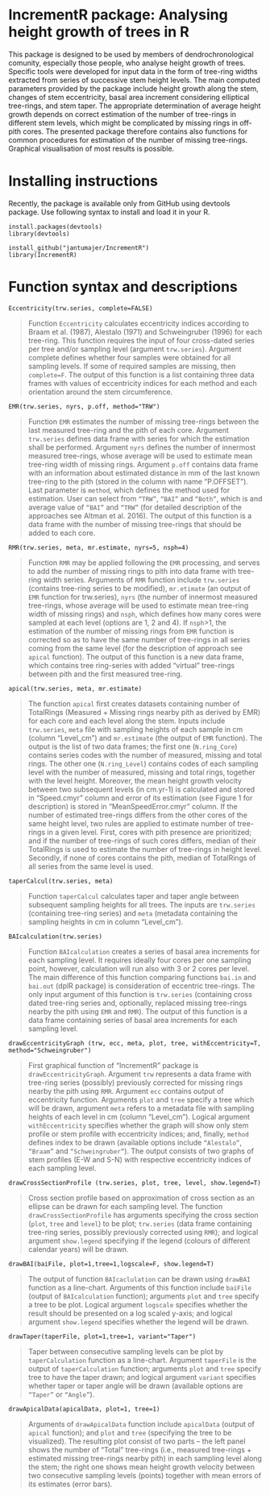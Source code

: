 # IncrementR package: Analysing height growth of trees in R

This package is designed to be used by members of dendrochronological comunity, especially those people, who analyse height growth of trees. Specific tools were developed for input data in the form of tree-ring widths extracted from series of successive stem height levels. The main computed parameters provided by the package include height growth along the stem, changes of stem eccentricity, basal area increment considering elliptical tree-rings, and stem taper. The appropriate determination of average height growth depends on correct estimation of the number of tree-rings in different stem levels, which might be complicated by missing rings in off-pith cores. The presented package therefore contains also functions for common procedures for estimation of the number of missing tree-rings. Graphical visualisation of most results is possible. 

# Installing instructions

Recently, the package is available only from GitHub using devtools package. Use following syntax to install and load it in your R.

```
install.packages(devtools)
library(devtools)

install_github("jantumajer/IncrementR")
library(IncrementR)
```

# Function syntax and descriptions

```Eccentricity(trw.series, complete=FALSE)```

> Function `Eccentricity` calculates eccentricity indices according to Braam et al. (1987), Alestalo (1971) and Schweingruber (1996) for each tree-ring. This function requires the input of four cross-dated series per tree and/or sampling level (argument `trw.series`). Argument complete defines whether four samples were obtained for all sampling levels. If some of required samples are missing, then `complete=F`. The output of this function is a list containing three data frames with values of eccentricity indices for each method and each orientation around the stem circumference.

```EMR(trw.series, nyrs, p.off, method="TRW")```

> Function `EMR` estimates the number of missing tree-rings between the last measured tree-ring and the pith of each core. Argument `trw.series` defines data frame with series for which the estimation shall be performed. Argument `nyrs` defines the number of innermost measured tree-rings, whose average will be used to estimate mean tree-ring width of missing rings. Argument `p.off` contains data frame with an information about estimated distance in mm of the last known tree-ring to the pith (stored in the column with name “P.OFFSET”). Last parameter is `method`, which defines the method used for estimation. User can select from `“TRW”`, `“BAI”` and `“Both”`, which is and average value of `“BAI”` and `“TRW”` (for detailed description of the approaches see Altman et al. 2016). The output of this function is a data frame with the number of missing tree-rings that should be added to each core.

```RMR(trw.series, meta, mr.estimate, nyrs=5, nsph=4)```

> Function `RMR` may be applied following the `EMR` processing, and serves to add the number of missing rings to pith into data frame with tree-ring width series. Arguments of `RMR` function include `trw.series` (contains tree-ring series to be modified), `mr.etimate` (an output of `EMR` function for trw.series), `nyrs` (the number of innermost measured tree-rings, whose average will be used to estimate mean tree-ring width of missing rings) and `nsph`, which defines how many cores were sampled at each level (options are 1, 2 and 4). If `nsph`>1, the estimation of the number of missing rings from `EMR` function is corrected so as to have the same number of tree-rings in all series coming from the same level (for the description of approach see `apical` function). The output of this function is a new data frame, which contains tree ring-series with added “virtual” tree-rings between pith and the first measured tree-ring.

```apical(trw.series, meta, mr.estimate)```

> The function `apical` first creates datasets containing number of TotalRings (Measured + Missing rings nearby pith as derived by EMR) for each core and each level along the stem. Inputs include `trw.series`, `meta` file with sampling heights of each sample in cm (column “Level_cm”) and `mr.estimate` (the output of `EMR` function). The output is the list of two data frames; the first one (`N.ring_Core`) contains series codes with the number of measured, missing and total rings. The other one (`N.ring_Level`) contains codes of each sampling level with the number of measured, missing and total rings, together with the level height. Moreover, the mean height growth velocity between two subsequent levels (in cm.yr-1) is calculated and stored in “Speed.cmyr” column and error of its estimation (see Figure 1 for description) is stored in “MeanSpeedError.cmyr” column.
If the number of estimated tree-rings differs from the other cores of the same height level, two rules are applied to estimate number of tree-rings in a given level. First, cores with pith presence are prioritized; and if the number of tree-rings of such cores differs, median of their TotalRings is used to estimate the number of tree-rings in height level. Secondly, if none of cores contains the pith, median of TotalRings of all series from the same level is used.

```taperCalcul(trw.series, meta)```

> Function `taperCalcul` calculates taper and taper angle between subsequent sampling heights for all trees. The inputs are `trw.series` (containing tree-ring series) and `meta` (metadata containing the sampling heights in cm in column “Level_cm”). 

```BAIcalculation(trw.series)```

> Function `BAIcalculation` creates a series of basal area increments for each sampling level. It requires ideally four cores per one sampling point, however, calculation will run also with 3 or 2 cores per level. The main difference of this function comparing functions `bai.in` and `bai.out` (dplR package) is consideration of eccentric tree-rings. The only input argument of this function is `trw.series` (containing cross dated tree-ring series and, optionally, replaced missing tree-rings nearby the pith using `EMR` and `RMR`). The output of this function is a data frame containing series of basal area increments for each sampling level.

```drawEccentricityGraph (trw, ecc, meta, plot, tree, withEccentricity=T, method="Schweingruber")```

> First graphical function of “IncrementR” package is `drawEccentricityGraph`. Argument `trw` represents a data frame with tree-ring series (possibly) previously corrected for missing rings nearby the pith using `RMR`. Argument `ecc` contains output of eccentricity function.  Arguments `plot` and `tree` specify a tree which will be drawn, argument `meta` refers to a metadata file with sampling heights of each level in cm (column “Level_cm”). Logical argument `withEccentricity` specifies whether the graph will show only stem profile or stem profile with eccentricity indices; and, finally, `method` defines index to be drawn (available options include `“Alestalo”`, `“Braam”` and `“Schweingruber”`). The output consists of two graphs of stem profiles (E-W and S-N) with respective eccentricity indices of each sampling level.

```drawCrossSectionProfile (trw.series, plot, tree, level, show.legend=T)```

> Cross section profile based on approximation of cross section as an ellipse can be drawn for each sampling level. The function `drawCrossSectionProfile` has arguments specifying the cross section (`plot`, `tree` and `level`) to be plot; `trw.series` (data frame containing tree-ring series, possibly previously corrected using `RMR`); and logical argument `show.legend` specifying if the legend (colours of different calendar years) will be drawn.

```drawBAI(baiFile, plot=1,tree=1,logscale=F, show.legend=T)```

> The output of function `BAIcaclulation` can be drawn using `drawBAI` function as a line-chart. Arguments of this function include `baiFile` (output of `BAIcalculation` function); arguments `plot` and `tree` specify a tree to be plot. Logical argument `logscale` specifies whether the result should be presented on a log scaled y-axis; and logical argument `show.legend` specifies whether the legend will be drawn.

```drawTaper(taperFile, plot=1,tree=1, variant="Taper")```

> Taper between consecutive sampling levels can be plot by `taperCalculation` function as a line-chart. Argument `taperFile` is the output of `taperCalculation` function; arguments `plot` and `tree` specify tree to have the taper drawn; and logical argument `variant` specifies whether taper or taper angle will be drawn (available options are `“Taper”` or `“Angle”`).

```drawApicalData(apicalData, plot=1, tree=1)```

> Arguments of `drawApicalData` function include `apicalData` (output of `apical` function); and `plot` and `tree` (specifying the tree to be visualized). The resulting plot consist of two parts – the left panel shows the number of “Total” tree-rings (i.e., measured tree-rings + estimated missing tree-rings nearby pith) in each sampling level along the stem; the right one shows mean height growth velocity between two consecutive sampling levels (points) together with mean errors of its estimates (error bars). 
